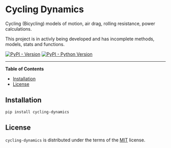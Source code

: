 # Cycling Dynamics
Cycling (Bicycling) models of motion, air drag, rolling resistance, power calculations.

This project is in activly being developed and has incomplete methods, models, stats and functions.


[![PyPI - Version](https://img.shields.io/pypi/v/cycling-dynamics.svg)](https://pypi.org/project/cycling-dynamics)
[![PyPI - Python Version](https://img.shields.io/pypi/pyversions/cycling-dynamics.svg)](https://pypi.org/project/cycling-dynamics)

-----

**Table of Contents**

- [Installation](#installation)
- [License](#license)

## Installation

```console
pip install cycling-dynamics
```

## License

`cycling-dynamics` is distributed under the terms of the [MIT](https://spdx.org/licenses/MIT.html) license.
